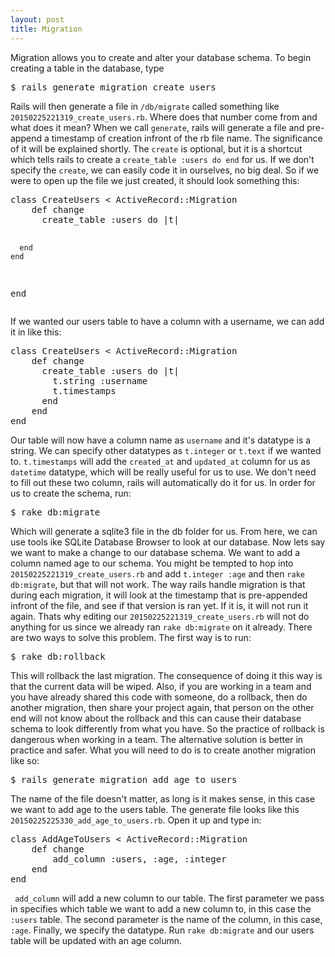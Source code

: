```yaml
---
layout: post
title: Migration
---
```


<p>
Migration allows you to create and alter your database schema. To begin creating a table in the database, type
</p>
<pre>
$ rails generate migration create&lowbar;users
</pre>
<p>
Rails will then generate a file in <code>/db/migrate</code> called something like <code>20150225221319&lowbar;create&lowbar;users.rb</code>. Where does that number come from and what does it mean? When we call <code>generate</code>, rails will generate a file and pre-append a timestamp of creation infront of the rb file name. The significance of it will be explained shortly. The <code>create</code> is optional, but it is a shortcut which tells rails to create a <code>create&lowbar;table :users do end</code> for us. If we don't specify the <code>create</code>, we can easily code it in ourselves, no big deal. So if we were to open up the file we just created, it should look something this:
</p>
<pre>
class CreateUsers &lt; ActiveRecord::Migration
    def change
      create&lowbar;table :users do |t|
      
      end
    end
end
</pre>
<p>
If we wanted our users table to have a column with a username, we can add it in like this:
</P>
<pre>
class CreateUsers &lt; ActiveRecord::Migration
    def change
      create&lowbar;table :users do |t|
        t.string :username
        t.timestamps
      end
    end
end
</pre>
<p>
Our table will now have a column name as <code>username</code> and it's datatype is a string. We can specify other datatypes as <code>t.integer</code> or <code>t.text</code> if we wanted to. <code>t.timestamps</code> will add the <code>created&lowbar;at</code> and <code>updated&lowbar;at</code> column for us as <code>datetime</code> datatype, which will be really useful for us to use. We don't need to fill out these two column, rails will automatically do it for us. In order for us to create the schema, run:
</p>
<pre>
$ rake db:migrate
</pre>
<p>
Which will generate a sqlite3 file in the db folder for us. From here, we can use tools ike SQLite Database Browser to look at our database. Now lets say we want to make a change to our database schema. We want to add a column named age to our schema. You might be tempted to hop into <code>20150225221319&lowbar;create&lowbar;users.rb</code> and add <code>t.integer :age</code> and then <code>rake db:migrate</code>, but that will not work. The way rails handle migration is that during each migration, it will look at the timestamp that is pre-appended infront of the file, and see if that version is ran yet. If it is, it will not run it again. Thats why editing our <code>20150225221319&lowbar;create&lowbar;users.rb</code> will not do anything for us since we already ran <code>rake db:migrate</code> on it already. There are two ways to solve this problem. The first way is to run:
</p>
<pre>
$ rake db:rollback
</pre>
<p>
This will rollback the last migration. The consequence of doing it this way is that the current data will be wiped. Also, if you are working in a team and you have already shared this code with someone, do a rollback, then do another migration, then share your project again, that person on the other end will not know about the rollback and this can cause their database schema to look differently from what you have. So the practice of rollback is dangerous when working in a team. The alternative solution is better in practice and safer. What you will need to do is to create another migration like so:
</p>
<pre>
$ rails generate migration add&lowbar;age&lowbar;to&lowbar;users
</pre>
<p>
The name of the file doesn't matter, as long is it makes sense, in this case we want to add age to the users table. The generate file looks like this <code>20150225225330&lowbar;add&lowbar;age&lowbar;to&lowbar;users.rb</code>. Open it up and type in:
</p>
<pre>
class AddAgeToUsers &lt; ActiveRecord::Migration
    def change
        add&lowbar;column :users, :age, :integer
    end
end
</pre>
<p>
<code> add&lowbar;column</code> will add a new column to our table. The first parameter we pass in specifies which table we want to add a new column to, in this case the <code>:users</code> table. The second parameter is the name of the column, in this case, <code>:age</code>. Finally, we specify the datatype. Run <code>rake db:migrate</code> and our users table will be updated with an age column.
</p>